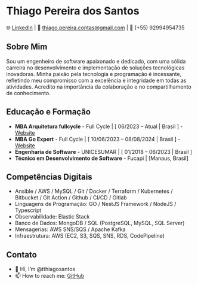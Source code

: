 # Thiago Pereira dos Santos

🌐 [LinkedIn](https://www.linkedin.com/in/thiago-pereira-dos-santos-98730110a) | 📧 thiago.pereira.contas@gmail.com | 📱 (+55) 92994954735

## Sobre Mim

Sou um engenheiro de software apaixonado e dedicado, com uma sólida carreira no desenvolvimento e implementação de soluções tecnológicas inovadoras. Minha paixão pela tecnologia e programação é incessante, refletindo meu compromisso com a excelência e integridade em todas as atividades. Acredito na importância da colaboração e no compartilhamento de conhecimento.

## Educação e Formação

- **MBA Arquitetura fullcycle** - Full Cycle | [ 06/2023 – Atual | Brasil ] - [Website](https://mba.fullcycle.com.br/mba/)
- **MBA Go Expert** - Full Cycle | [ 10/06/2023 – 08/08/2024 | Brasil ] - [Website](https://goexpert.fullcycle.com.br/pos-goexpert/)
- **Engenharia de Software** - UNICESUMAR | [ 01/2018 – 06/2023 | Brasil ]
- **Técnico em Desenvolvimento de Software** - Fucapi | [Manaus, Brasil]

## Competências Digitais

- Ansible / AWS / MySQL / Git / Docker / Terraform / Kubernetes / Bitbucket / Git Action / Github / CI/CD / Gitlab
- Linguagens de Programação: GO / NestJS Framework / NodeJS / Typescript
- Observabilidade: Elastic Stack
- Banco de Dados: MongoDB / SQL (PostgreSQL, MySQL, SQL Server)
- Mensagerias: AWS SNS/SQS / Apache Kafka
- Infraestrutura: AWS (EC2, S3, SQS, SNS, RDS, CodePipeline)

## Contato

- 👋 Hi, I’m @tthiagosantos
- 📫 How to reach me: [GitHub](https://github.com/tthiagosantos)
